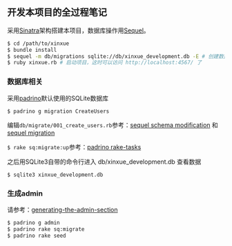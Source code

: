 ## 开发本项目的全过程笔记
采用[Sinatra](www.sinatrarb.com)架构搭建本项目，数据库操作用[Sequel](http://sequel.jeremyevans.net/)。

```bash
$ cd /path/to/xinxue
$ bundle install
$ sequel -m db/migrations sqlite://db/xinxue_development.db -E # 创建数据库
$ ruby xinxue.rb # 启动项目，这时可以访问 http://localhost:4567/ 了
```

### 数据库相关
采用[padrino](http://www.padrinorb.com/guides)默认使用的SQLite数据库

`$ padrino g migration CreateUsers`

编辑`db/migrate/001_create_users.rb`参考：[sequel schema modification](http://sequel.jeremyevans.net/rdoc/files/doc/schema_modification_rdoc.html) 和 [sequel migration](http://sequel.jeremyevans.net/rdoc/files/doc/migration_rdoc.html)

`$ rake sq:migrate:up`参考：[padrino rake-tasks](http://www.padrinorb.com/guides/rake-tasks)

之后用SQLite3自带的命令行进入 db/xinxue_development.db 查看数据

`$ sqlite3 xinxue_development.db`

### 生成admin
请参考：[generating-the-admin-section](http://www.padrinorb.com/guides/basic-projects#generating-the-admin-section)
```bash
$ padrino g admin
$ padrino rake sq:migrate
$ padrino rake seed
```





